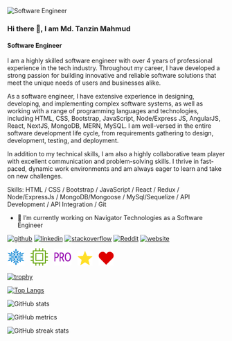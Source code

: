 ![Software Engineer](https://media.licdn.com/dms/image/D5616AQFVdzlyg5I54A/profile-displaybackgroundimage-shrink_350_1400/0/1684949445104?e=1697068800&v=beta&t=8ZbccdXYIz_ScAcp6qrLweq2XiTY4Ntac1mRJCECjW4)

### Hi there 👋, I am Md. Tanzin Mahmud
#### Software Engineer

I am a highly skilled software engineer with over 4 years of professional experience in the tech industry. Throughout my career, I have developed a strong passion for building innovative and reliable software solutions that meet the unique needs of users and businesses alike.

As a software engineer, I have extensive experience in designing, developing, and implementing complex software systems, as well as working with a range of programming languages and technologies, including HTML, CSS, Bootstrap, JavaScript, Node/Express JS, AngularJS, React, NextJS, MongoDB, MERN, MySQL. I am well-versed in the entire software development life cycle, from requirements gathering to design, development, testing, and deployment.

In addition to my technical skills, I am also a highly collaborative team player with excellent communication and problem-solving skills. I thrive in fast-paced, dynamic work environments and am always eager to learn and take on new challenges.

Skills: HTML / CSS / Bootstrap / JavaScript / React / Redux / Node/ExpressJs / MongoDB/Mongoose / MySql/Sequelize / API Development / API Integration / Git

- 🔭 I’m currently working on Navigator Technologies as a Software Engineer 


[<img src='https://cdn.jsdelivr.net/npm/simple-icons@3.0.1/icons/github.svg' alt='github' height='40'>](https://github.com/tanzinMahmud)  [<img src='https://cdn.jsdelivr.net/npm/simple-icons@3.0.1/icons/linkedin.svg' alt='linkedin' height='40'>](https://www.linkedin.com/in/https://www.linkedin.com/in/tanzin/)  [<img src='https://cdn.jsdelivr.net/npm/simple-icons@3.0.1/icons/stackoverflow.svg' alt='stackoverflow' height='40'>](https://stackoverflow.com/users/https://stackoverflow.com/users/6679255/md-tanzin-mahmud)  [<img src='https://cdn.jsdelivr.net/npm/simple-icons@3.0.1/icons/reddit.svg' alt='Reddit' height='40'>](https://www.reddit.com/user/https://www.reddit.com/user/tanzinmahmud)  [<img src='https://cdn.jsdelivr.net/npm/simple-icons@3.0.1/icons/icloud.svg' alt='website' height='40'>](https://tanzinmahmud.com)  

<a href='https://archiveprogram.github.com/'><img src='https://raw.githubusercontent.com/acervenky/animated-github-badges/master/assets/acbadge.gif' width='40' height='40'></a> <a href='https://docs.github.com/en/developers'><img src='https://raw.githubusercontent.com/acervenky/animated-github-badges/master/assets/devbadge.gif' width='40' height='40'></a> <a href='https://github.com/pricing'><img src='https://raw.githubusercontent.com/acervenky/animated-github-badges/master/assets/pro.gif' width='40' height='40'></a> <a href='https://stars.github.com/'><img src='https://raw.githubusercontent.com/acervenky/animated-github-badges/master/assets/starbadge.gif' width='35' height='35'></a> <a href='https://docs.github.com/en/github/supporting-the-open-source-community-with-github-sponsors'><img src='https://raw.githubusercontent.com/acervenky/animated-github-badges/master/assets/sponsorbadge.gif' width='35' height='35'></a> 

[![trophy](https://github-profile-trophy.vercel.app/?username=tanzinMahmud)](https://github.com/ryo-ma/github-profile-trophy)

[![Top Langs](https://github-readme-stats.vercel.app/api/top-langs/?username=tanzinMahmud)](https://github.com/anuraghazra/github-readme-stats)

![GitHub stats](https://github-readme-stats.vercel.app/api?username=tanzinMahmud&show_icons=true&count_private=true)  

![GitHub metrics](https://metrics.lecoq.io/tanzinMahmud)  

![GitHub streak stats](https://streak-stats.demolab.com/?user=tanzinMahmud)  

